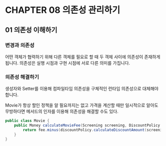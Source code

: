 # CHAPTER 08 의존성 관리하기

## 01 의존성 이해하기

### 변경과 의존성
어떤 객체가 협력하기 위해 다른 객체를 필요로 할 때 두 객체 사이에 의존성이 존재하게 됩니다. 
의존성은 실행 시점과 구현 시점에 서로 다른 의미를 가집니다.


### 의존성 해결하기
생성자와 Setter를 이용해 컴파일타임 의존성을 구체적인 런타임 의존성으로 대체해야 합니다.

Movie가 항상 할인 정책을 알 필요까지는 없고 가격을 계산할 때만 일시적으로 알아도 무방하다면 메서드의 인자를 이용해 의존성을 해결할 수도 있다.
```java
public class Movie {
    public Money calculateMovieFee(Screening screening, DiscountPolicy discountPolicy){
        return fee.minus(discountPolicy.calculateDiscountAmount(screening));
    }
}
```
